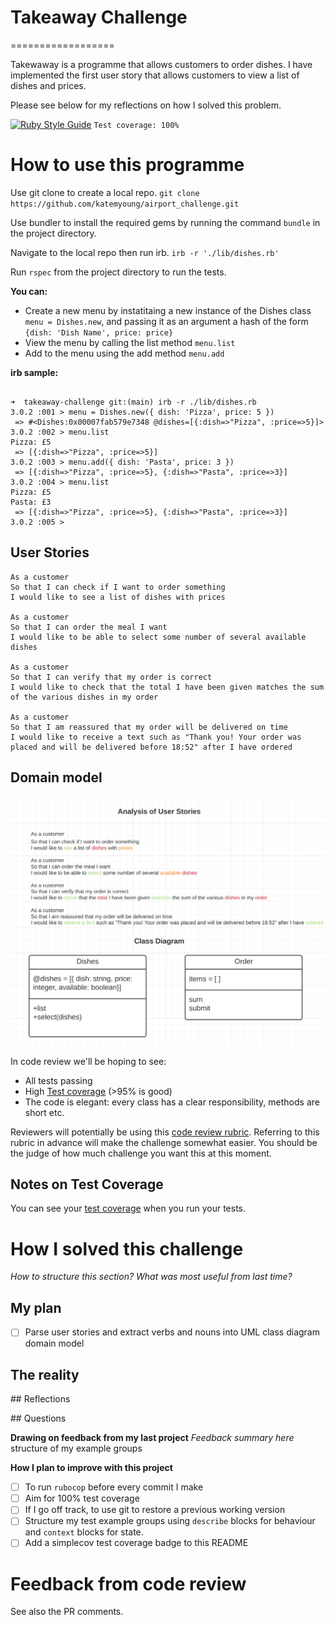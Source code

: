 # Takeaway Challenge
==================

Takewaway is a programme that allows customers to order dishes. I have implemented the first user story that allows customers to view a list of dishes and prices.

Please see below for my reflections on how I solved this problem.

[![Ruby Style Guide](https://img.shields.io/badge/code_style-rubocop-brightgreen.svg)](https://github.com/rubocop/rubocop) `Test coverage: 100%`

# How to use this programme

Use git clone to create a local repo. 
`git clone https://github.com/katemyoung/airport_challenge.git` 

Use bundler to install the required gems by running the command `bundle` in the project directory.

Navigate to the local repo then run irb.
`irb -r './lib/dishes.rb'`

Run `rspec` from the project directory to run the tests.

**You can:**
- Create a new menu by instatitaing a new instance of the Dishes class `menu = Dishes.new`, and passing it as an argument a hash of the form `{dish: 'Dish Name', price: price}` 
- View the menu by calling the list method `menu.list`
- Add to the menu using the add method `menu.add`

**irb sample:**
```

➜  takeaway-challenge git:(main) irb -r ./lib/dishes.rb
3.0.2 :001 > menu = Dishes.new({ dish: 'Pizza', price: 5 })
 => #<Dishes:0x00007fab579e7348 @dishes=[{:dish=>"Pizza", :price=>5}]> 
3.0.2 :002 > menu.list
Pizza: £5
 => [{:dish=>"Pizza", :price=>5}] 
3.0.2 :003 > menu.add({ dish: 'Pasta', price: 3 })
 => [{:dish=>"Pizza", :price=>5}, {:dish=>"Pasta", :price=>3}] 
3.0.2 :004 > menu.list
Pizza: £5
Pasta: £3
 => [{:dish=>"Pizza", :price=>5}, {:dish=>"Pasta", :price=>3}] 
3.0.2 :005 > 

```

## User Stories

```
As a customer
So that I can check if I want to order something
I would like to see a list of dishes with prices

As a customer
So that I can order the meal I want
I would like to be able to select some number of several available dishes

As a customer
So that I can verify that my order is correct
I would like to check that the total I have been given matches the sum of the various dishes in my order

As a customer
So that I am reassured that my order will be delivered on time
I would like to receive a text such as "Thank you! Your order was placed and will be delivered before 18:52" after I have ordered
```

## Domain model

![alt text](media/domain_model.png "Domain model for Takeaway Challenge")


In code review we'll be hoping to see:

* All tests passing
* High [Test coverage](https://github.com/makersacademy/course/blob/main/pills/test_coverage.md) (>95% is good)
* The code is elegant: every class has a clear responsibility, methods are short etc.

Reviewers will potentially be using this [code review rubric](docs/review.md).  Referring to this rubric in advance will make the challenge somewhat easier.  You should be the judge of how much challenge you want this at this moment.

Notes on Test Coverage
------------------

You can see your [test coverage](https://github.com/makersacademy/course/blob/main/pills/test_coverage.md) when you run your tests.


# How I solved this challenge

*How to structure this section? What was most useful from last time?*

## My plan
- [ ] Parse user stories and extract verbs and nouns into UML class diagram domain model

## The reality


## Reflections

## Questions

**Drawing on feedback from my last project**
*Feedback summary here*
structure of my example groups

**How I plan to improve with this project**
- [ ] To run `rubocop` before every commit I make
- [ ] Aim for 100% test coverage
- [ ] If I go off track, to use git to restore a previous working version
- [ ] Structure my test example groups using `describe` blocks for behaviour and `context` blocks for state.
- [ ] Add a simplecov test coverage badge to this README

# Feedback from code review

See also the PR comments.